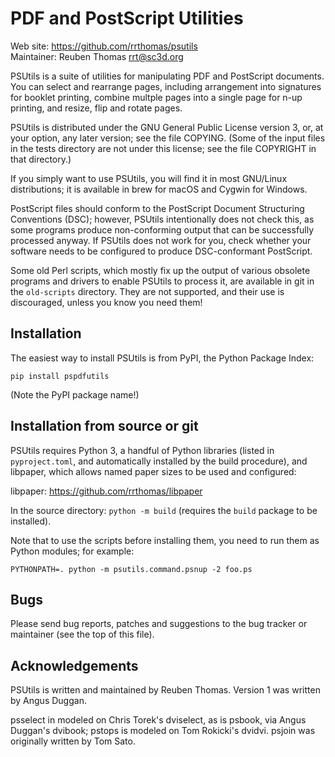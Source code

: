# PDF and PostScript Utilities

Web site: https://github.com/rrthomas/psutils  
Maintainer: Reuben Thomas <rrt@sc3d.org>  

PSUtils is a suite of utilities for manipulating PDF and PostScript
documents. You can select and rearrange pages, including arrangement into
signatures for booklet printing, combine multple pages into a single page
for n-up printing, and resize, flip and rotate pages.

PSUtils is distributed under the GNU General Public License version 3, or,
at your option, any later version; see the file COPYING. (Some of the input
files in the tests directory are not under this license; see the file
COPYRIGHT in that directory.)

If you simply want to use PSUtils, you will find it in most GNU/Linux
distributions; it is available in brew for macOS and Cygwin for Windows.

PostScript files should conform to the PostScript Document Structuring
Conventions (DSC); however, PSUtils intentionally does not check this, as
some programs produce non-conforming output that can be successfully
processed anyway. If PSUtils does not work for you, check whether your
software needs to be configured to produce DSC-conformant PostScript.

Some old Perl scripts, which mostly fix up the output of various obsolete
programs and drivers to enable PSUtils to process it, are available in git
in the `old-scripts` directory. They are not supported, and their use is
discouraged, unless you know you need them!


## Installation

The easiest way to install PSUtils is from PyPI, the Python Package Index:

`pip install pspdfutils`

(Note the PyPI package name!)


## Installation from source or git

PSUtils requires Python 3, a handful of Python libraries (listed in
`pyproject.toml`, and automatically installed by the build procedure), and
libpaper, which allows named paper sizes to be used and configured:

libpaper: https://github.com/rrthomas/libpaper

In the source directory: `python -m build` (requires the `build` package to
be installed).

Note that to use the scripts before installing them, you need to run them
as Python modules; for example:

```
PYTHONPATH=. python -m psutils.command.psnup -2 foo.ps
```


## Bugs

Please send bug reports, patches and suggestions to the bug tracker or
maintainer (see the top of this file).


## Acknowledgements

PSUtils is written and maintained by Reuben Thomas. Version 1 was written by
Angus Duggan.

psselect in modeled on Chris Torek's dviselect, as is psbook, via Angus
Duggan's dvibook; pstops is modeled on Tom Rokicki's dvidvi. psjoin was
originally written by Tom Sato.
